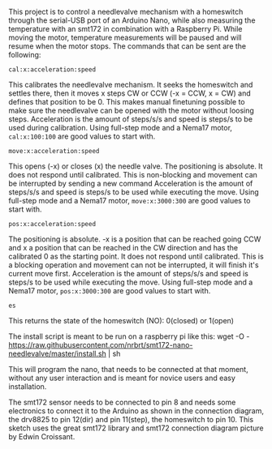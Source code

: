 This project is to control a needlevalve mechanism with a homeswitch through the serial-USB port of an Arduino Nano, while also measuring the temperature with an smt172 in combination with a Raspberry Pi. While moving the motor, temperature measurements will be paused and will resume when the motor stops.
The commands that can be sent are the following:

```cal:x:acceleration:speed```

This calibrates the needlevalve mechanism. It seeks the homeswitch and settles there, then it moves x steps CW or CCW (-x = CCW, x = CW) and defines that position to be 0. This makes manual finetuning possible to make sure the needlevalve can be opened with the motor without loosing steps.
Acceleration is the amount of steps/s/s and speed is steps/s to be used during calibration. Using full-step mode and a Nema17 motor, ```cal:x:100:100``` are good values to start with.

```move:x:acceleration:speed```

This opens (-x) or closes (x) the needle valve. The positioning is absolute. It does not respond until calibrated. This is non-blocking and movement can be interrupted by sending a new command
Acceleration is the amount of steps/s/s and speed is steps/s to be used while executing the move. Using full-step mode and a Nema17 motor, ```move:x:3000:300``` are good values to start with.

```pos:x:acceleration:speed```

The positioning is absolute. -x is a position that can be reached going CCW and x a position that can be reached in the CW direction and has the calibrated 0 as the starting point. It does not respond until calibrated. This is a blocking operation and movement can not be interrupted, it will finish it's current move first.
Acceleration is the amount of steps/s/s and speed is steps/s to be used while executing the move. Using full-step mode and a Nema17 motor, ```pos:x:3000:300``` are good values to start with.

```es```

This returns the state of the homeswitch (NO): 0(closed) or 1(open)

The install script is meant to be run on a raspberry pi like this:
wget -O - https://raw.githubusercontent.com/nrbrt/smt172-nano-needlevalve/master/install.sh | sh

This will program the nano, that needs to be connected at that moment, without any user interaction and is meant for novice users
and easy installation.

The smt172 sensor needs to be connected to pin 8 and needs some electronics to connect it to the Arduino as shown in the connection diagram, the drv8825 to pin 12(dir) and pin 11(step), the homeswitch to pin 10.
This sketch uses the great smt172 library and smt172 connection diagram picture by Edwin Croissant.
